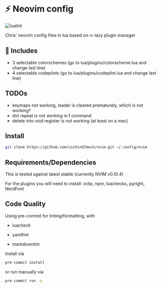 # ⚡ Neovim config

![lualint](https://github.com/cschindlbeck/nvim/actions/workflows/lint.yml/badge.svg)

Chris' neovim config files in lua based on 💤 lazy plugin manager

## 🔋 Includes

- 3 selectable colorschemes (go to lua/plugins/colorscheme.lua and change last line)
- 4 selectable codepilots (go to lua/plugins/codepilot.lua and change last line)

## TODOs

- keymaps not working, leader is cleared prematurely, which is not working?
- dot repeat is not working in f command
- delete into void register is not working (at least on a mac)

## Install

```bash
git clone https://github.com/cschindlbeck/nvim.git ~/.config/nvim
```

## Requirements/Dependencies

This is tested against latest stable (currently NVIM v0.10.4)

For the plugins you will need to install: xclip, npm, luachecks, pyright, NerdFont

## Code Quality

Using pre-commit for linting/formatting, with

- luacheck

- yamlfmt

- markdownlint

Install via

```bash
pre-commit install
```

or run manually via

```bash
pre-commit run -a
```
